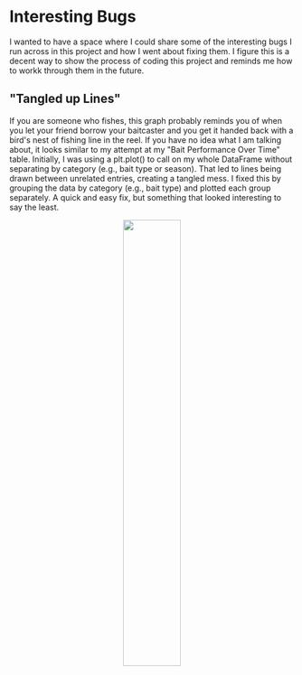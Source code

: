 # Interesting Bugs
I wanted to have a space where I could share some of the interesting bugs I run across in this project and how I went about fixing them. I figure this is a decent way to show the process of coding this project and reminds me how to workk through them in the future.

## "Tangled up Lines"
If you are someone who fishes, this graph probably reminds you of when you let your friend borrow your baitcaster and you get it handed back with a bird's nest of fishing line in the reel. If you have no idea what I am talking about, it looks similar to my attempt at my "Bait Performance Over Time" table. Initially, I was using a plt.plot() to call on my whole DataFrame without separating by category (e.g., bait type or season). That led to lines being drawn between unrelated entries, creating a tangled mess. I fixed this by grouping the data by category (e.g., bait type) and plotted each group separately. A quick and easy fix, but something that looked interesting to say the least.

<p align="center">
  <img src="https://github.com/user-attachments/assets/770aaa46-fcfc-41b8-8475-d43f8c2d0c95" width="45%" />
</p>


